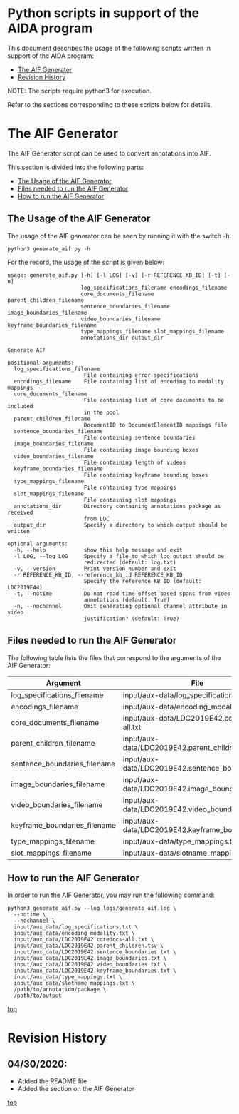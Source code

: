 # Python scripts in support of the AIDA program

This document describes the usage of the following scripts written in support of the AIDA program:

* [The AIF Generator](#the-aif-generator)
* [Revision History](#revision-history)

NOTE: The scripts require python3 for execution.

Refer to the sections corresponding to these scripts below for details.

# The AIF Generator

The AIF Generator script can be used to convert annotations into AIF.

This section is divided into the following parts:

* [The Usage of the AIF Generator](#the-usage-of-the-aif-generator)
* [Files needed to run the AIF Generator](#files-needed-to-run-the-aif-generator)
* [How to run the AIF Generator](#how-to-run-the-aif-generator)

## The Usage of the AIF Generator

The usage of the AIF generator can be seen by running it with the switch -h. 

~~~
python3 generate_aif.py -h
~~~

For the record, the usage of the script is given below:

~~~
usage: generate_aif.py [-h] [-l LOG] [-v] [-r REFERENCE_KB_ID] [-t] [-n]
                       log_specifications_filename encodings_filename
                       core_documents_filename parent_children_filename
                       sentence_boundaries_filename image_boundaries_filename
                       video_boundaries_filename keyframe_boundaries_filename
                       type_mappings_filename slot_mappings_filename
                       annotations_dir output_dir

Generate AIF

positional arguments:
  log_specifications_filename
                        File containing error specifications
  encodings_filename    File containing list of encoding to modality mappings
  core_documents_filename
                        File containing list of core documents to be included
                        in the pool
  parent_children_filename
                        DocumentID to DocumentElementID mappings file
  sentence_boundaries_filename
                        File containing sentence boundaries
  image_boundaries_filename
                        File containing image bounding boxes
  video_boundaries_filename
                        File containing length of videos
  keyframe_boundaries_filename
                        File containing keyframe bounding boxes
  type_mappings_filename
                        File containing type mappings
  slot_mappings_filename
                        File containing slot mappings
  annotations_dir       Directory containing annotations package as received
                        from LDC
  output_dir            Specify a directory to which output should be written

optional arguments:
  -h, --help            show this help message and exit
  -l LOG, --log LOG     Specify a file to which log output should be
                        redirected (default: log.txt)
  -v, --version         Print version number and exit
  -r REFERENCE_KB_ID, --reference_kb_id REFERENCE_KB_ID
                        Specify the reference KB ID (default: LDC2019E44)
  -t, --notime          Do not read time-offset based spans from video
                        annotations (default: True)
  -n, --nochannel       Omit generating optional channel attribute in video
                        justification? (default: True)
~~~

## Files needed to run the AIF Generator 

The following table lists the files that correspond to the arguments of the AIF Generator:

| Argument                     | File                    |
| -----------------------------|-------------------------|
| log_specifications_filename  | input/aux-data/log_specifications.txt |
| encodings_filename           | input/aux-data/encoding_modality.txt |
| core_documents_filename      | input/aux-data/LDC2019E42.coredocs-all.txt |
| parent_children_filename     | input/aux-data/LDC2019E42.parent_children.tsv |
| sentence_boundaries_filename | input/aux-data/LDC2019E42.sentence_boundaries.txt |
| image_boundaries_filename    | input/aux-data/LDC2019E42.image_boundaries.txt |
| video_boundaries_filename    | input/aux-data/LDC2019E42.video_boundaries.txt |
| keyframe_boundaries_filename | input/aux-data/LDC2019E42.keyframe_boundaries.txt |
| type_mappings_filename       | input/aux-data/type_mappings.txt |
| slot_mappings_filename       | input/aux-data/slotname_mappings.txt |

## How to run the AIF Generator

In order to run the AIF Generator, you may run the following command:

~~~
python3 generate_aif.py --log logs/generate_aif.log \
  --notime \
  --nochannel \
  input/aux_data/log_specifications.txt \
  input/aux_data/encoding_modality.txt \
  input/aux_data/LDC2019E42.coredocs-all.txt \
  input/aux_data/LDC2019E42.parent_children.tsv \
  input/aux_data/LDC2019E42.sentence_boundaries.txt \
  input/aux_data/LDC2019E42.image_boundaries.txt \
  input/aux_data/LDC2019E42.video_boundaries.txt \
  input/aux_data/LDC2019E42.keyframe_boundaries.txt \
  input/aux_data/type_mappings.txt \
  input/aux_data/slotname_mappings.txt \
  /path/to/annotation/package \
  /path/to/output
~~~

[top](#python-scripts-in-support-of-the-aida-program)

# Revision History

## 04/30/2020:
* Added the README file
* Added the section on the AIF Generator

[top](#python-scripts-in-support-of-the-aida-program)
